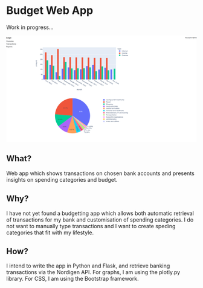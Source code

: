 # Budget Web App
Work in progress...

![Work in progess](./assets/images/20231207_overview.png)

## What?
Web app which shows transactions on chosen bank accounts and presents insights
on spending categories and budget.

## Why?
I have not yet found a budgetting app which allows both automatic retrieval of 
transactions for my bank and customisation of spending categories. I do not want
to manually type transactions and I want to create speding categories that fit 
with my lifestyle.  

## How?
I intend to write the app in Python and Flask, and retrieve banking transactions
via the Nordigen API. For graphs, I am using the plotly.py library. For CSS, I 
am using the Bootstrap framework.

